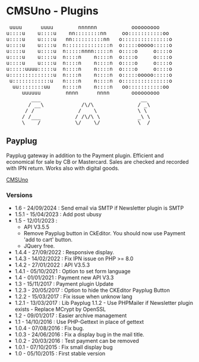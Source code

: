 CMSUno - Plugins
================

<pre>
 uuuu      uuuu        nnnnnn           ooooooooo
u::::u    u::::u    nn::::::::nn     oo:::::::::::oo
u::::u    u::::u   nn::::::::::nn   o:::::::::::::::o
u::::u    u::::u  n::::::::::::::n  o:::::ooooo:::::o
u::::u    u::::u  n:::::nnnn:::::n  o::::o     o::::o
u::::u    u::::u  n::::n    n::::n  o::::o     o::::o
u::::u    u::::u  n::::n    n::::n  o::::o     o::::o
u:::::uuuu:::::u  n::::n    n::::n  o::::o     o::::o
u::::::::::::::u  n::::n    n::::n  o:::::ooooo:::::o
 u::::::::::::u   n::::n    n::::n  o:::::::::::::::o
  uu::::::::uu    n::::n    n::::n   oo:::::::::::oo
     uuuuuu        nnnn      nnnn       ooooooooo
        ___                                __
       / __\            /\/\              / _\
      / /              /    \             \ \
     / /___           / /\/\ \            _\ \
     \____/           \/    \/            \__/
</pre>

## Payplug ##

Payplug gateway in addition to the Payment plugin.
Efficient and economical for sale by CB or Mastercard.
Sales are checked and recorded with IPN return.
Works also with digital goods.

[CMSUno](https://github.com/boiteasite/cmsuno)

### Versions ###

* 1.6 - 24/09/2024 : Send email via SMTP if Newsletter plugin is SMTP
* 1.5.1 - 15/04/2023 : Add post ubusy
* 1.5 - 12/01/2023 : 
	* API V3.5.5
	* Remove Payplug button in CkEditor. You should now use Payment 'add to cart' button.
	* JQuery free.
* 1.4.4 - 27/09/2022 : Responsive display.
* 1.4.3 - 14/02/2022 : Fix IPN issue on PHP >= 8.0
* 1.4.2 - 27/01/2022 : API V3.5.3
* 1.4.1 - 05/10/2021 : Option to set form language
* 1.4 - 01/01/2021 : Payment new API V3.3
* 1.3 - 15/11/2017 : Payment plugin Update
* 1.2.3 - 20/05/2017 : Option to hide the CKEditor Payplug Button
* 1.2.2 - 15/03/2017 : Fix issue when unknow lang
* 1.2.1 - 13/03/2017 : Lib Payplug 1.1.2 - Use PHPMailer if Newsletter plugin exists - Replace MCrypt by OpenSSL
* 1.2 - 09/01/2017 : Easier archive management
* 1.1 - 14/10/2016 : Use PHP-Gettext in place of gettext
* 1.0.4 - 07/08/2016 : Fix bug.
* 1.0.3 - 24/06/2016 : Fix a display bug in the mail title.
* 1.0.2 - 20/03/2016 : Test payment can be removed
* 1.0.1 - 07/10/2015 : Fix small display bug
* 1.0 - 05/10/2015 : First stable version
